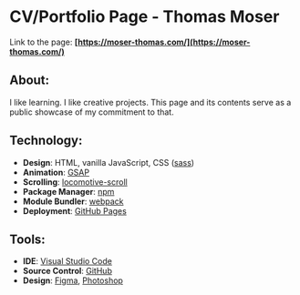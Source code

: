 # CV/Portfolio Page - Thomas Moser
Link to the page: **[https://moser-thomas.com/](https://moser-thomas.com/)**
## About:
I like learning. I like creative projects. This page and its contents serve as a public showcase of my commitment to that.

## Technology:
- **Design**: HTML, vanilla JavaScript, CSS ([sass](https://sass-lang.com/))
- **Animation**: [GSAP](https://greensock.com/gsap/)
- **Scrolling**: [locomotive-scroll](https://github.com/locomotivemtl/locomotive-scroll)
- **Package Manager**: [npm](https://www.npmjs.com/)
- **Module Bundler**: [webpack](https://webpack.js.org/)
- **Deployment**: [GitHub Pages](https://pages.github.com/)

## Tools:
- **IDE**: [Visual Studio Code](https://code.visualstudio.com/)
- **Source Control**: [GitHub](https://github.com/)
- **Design**: [Figma](https://www.figma.com/), [Photoshop](https://www.adobe.com/products/photoshop.html)

